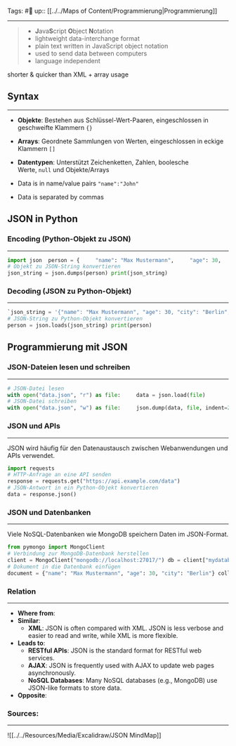 Tags: #🌿 
up:: [[../../Maps of Content/Programmierung|Programmierung]]

---
> - **J**ava**S**cript **O**bject **N**otation
> - lightweight data-interchange format
> - plain text written in JavaScript object notation
> - used to send data between computers
> - language independent

shorter & quicker than XML + array usage

## Syntax
---
- **Objekte**: Bestehen aus Schlüssel-Wert-Paaren, eingeschlossen in geschweifte Klammern `{}`
- **Arrays**: Geordnete Sammlungen von Werten, eingeschlossen in eckige Klammern `[]`
- **Datentypen**: Unterstützt Zeichenketten, Zahlen, boolesche Werte, `null` und Objekte/Arrays

- Data is in name/value pairs `"name":"John"`
- Data is separated by commas

## JSON in Python

### Encoding (Python-Objekt zu JSON)
---
```python
import json  person = {     "name": "Max Mustermann",     "age": 30,     "city": "Berlin",     "hobbies": ["Lesen", "Reisen", "Kochen"] }  
# Objekt zu JSON-String konvertieren 
json_string = json.dumps(person) print(json_string)
```

### Decoding (JSON zu Python-Objekt)
---
```python
`json_string = '{"name": "Max Mustermann", "age": 30, "city": "Berlin", "hobbies": ["Lesen", "Reisen", "Kochen"]}'  
# JSON-String zu Python-Objekt konvertieren 
person = json.loads(json_string) print(person)
```

## Programmierung mit JSON

### JSON-Dateien lesen und schreiben
---

```python
# JSON-Datei lesen 
with open("data.json", "r") as file:     data = json.load(file)  
# JSON-Datei schreiben 
with open("data.json", "w") as file:     json.dump(data, file, indent=2)
```

### JSON und APIs
---
JSON wird häufig für den Datenaustausch zwischen Webanwendungen und APIs verwendet.

```python
import requests  
# HTTP-Anfrage an eine API senden 
response = requests.get("https://api.example.com/data")  
# JSON-Antwort in ein Python-Objekt konvertieren 
data = response.json()
```

### JSON und Datenbanken
---
Viele NoSQL-Datenbanken wie MongoDB speichern Daten im JSON-Format.

```python
from pymongo import MongoClient  
# Verbindung zur MongoDB-Datenbank herstellen 
client = MongoClient("mongodb://localhost:27017/") db = client["mydatabase"] collection = db["mycollection"]  
# Dokument in die Datenbank einfügen 
document = {"name": "Max Mustermann", "age": 30, "city": "Berlin"} collection.insert_one(document)
```

### Relation
---
- **Where from**:  
- **Similar**: 
	- **XML**: JSON is often compared with XML. JSON is less verbose and easier to read and write, while XML is more flexible.
- **Leads to**: 
	- **RESTful APIs**: JSON is the standard format for RESTful web services.
	- **AJAX**: JSON is frequently used with AJAX to update web pages asynchronously.
	- **NoSQL Databases**: Many NoSQL databases (e.g., MongoDB) use JSON-like formats to store data.
- **Opposite**: 
### Sources:
---
![[../../Resources/Media/Excalidraw/JSON MindMap]]
